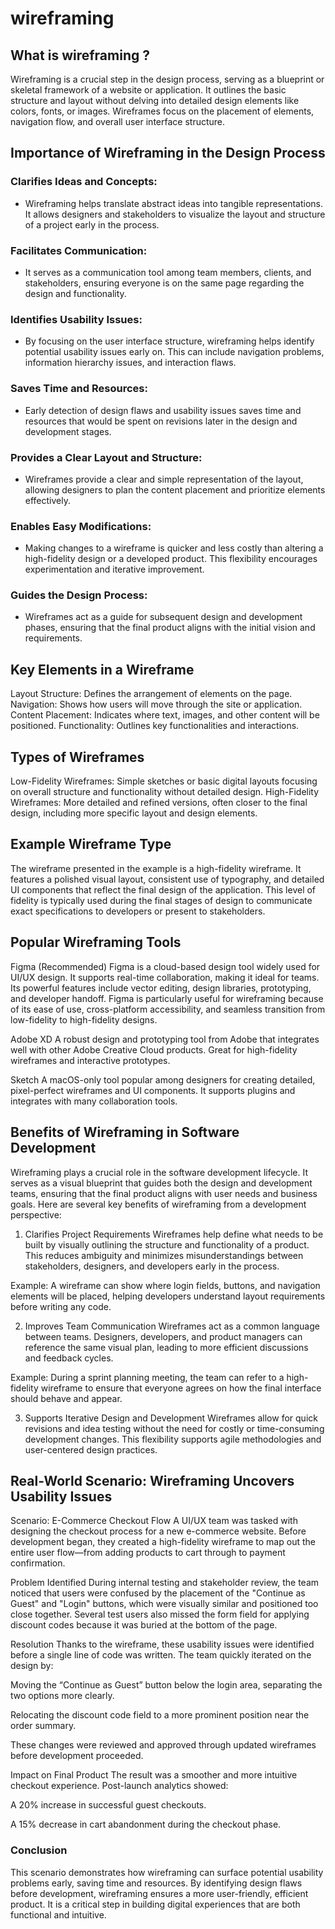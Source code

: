 # wireframing
## What is wireframing ?
Wireframing is a crucial step in the design process, serving as a blueprint or skeletal framework of a website or application. It outlines the basic structure and layout without delving into detailed design elements like colors, fonts, or images. Wireframes focus on the placement of elements, navigation flow, and overall user interface structure.

## Importance of Wireframing in the Design Process
### Clarifies Ideas and Concepts:

 - Wireframing helps translate abstract ideas into tangible representations. It allows designers and stakeholders to visualize the layout and structure of a project early in the process.
### Facilitates Communication:

 - It serves as a communication tool among team members, clients, and stakeholders, ensuring everyone is on the same page regarding the design and functionality.
### Identifies Usability Issues:

 - By focusing on the user interface structure, wireframing helps identify potential usability issues early on. This can include navigation problems, information hierarchy issues, and interaction flaws.
### Saves Time and Resources:

 - Early detection of design flaws and usability issues saves time and resources that would be spent on revisions later in the design and development stages.
### Provides a Clear Layout and Structure:

 - Wireframes provide a clear and simple representation of the layout, allowing designers to plan the content placement and prioritize elements effectively.
### Enables Easy Modifications:

 - Making changes to a wireframe is quicker and less costly than altering a high-fidelity design or a developed product. This flexibility encourages experimentation and iterative improvement.
### Guides the Design Process:

 - Wireframes act as a guide for subsequent design and development phases, ensuring that the final product aligns with the initial vision and requirements.
## Key Elements in a Wireframe
Layout Structure: Defines the arrangement of elements on the page.
Navigation: Shows how users will move through the site or application.
Content Placement: Indicates where text, images, and other content will be positioned.
Functionality: Outlines key functionalities and interactions.

## Types of Wireframes
Low-Fidelity Wireframes: Simple sketches or basic digital layouts focusing on overall structure and functionality without detailed design.
High-Fidelity Wireframes: More detailed and refined versions, often closer to the final design, including more specific layout and design elements.

## Example Wireframe Type
The wireframe presented in the example is a high-fidelity wireframe. It features a polished visual layout, consistent use of typography, and detailed UI components that reflect the final design of the application. This level of fidelity is typically used during the final stages of design to communicate exact specifications to developers or present to stakeholders.
## Popular Wireframing Tools
Figma (Recommended)
Figma is a cloud-based design tool widely used for UI/UX design. It supports real-time collaboration, making it ideal for teams. Its powerful features include vector editing, design libraries, prototyping, and developer handoff. Figma is particularly useful for wireframing because of its ease of use, cross-platform accessibility, and seamless transition from low-fidelity to high-fidelity designs.

Adobe XD
A robust design and prototyping tool from Adobe that integrates well with other Adobe Creative Cloud products. Great for high-fidelity wireframes and interactive prototypes.

Sketch
A macOS-only tool popular among designers for creating detailed, pixel-perfect wireframes and UI components. It supports plugins and integrates with many collaboration tools.

## Benefits of Wireframing in Software Development
Wireframing plays a crucial role in the software development lifecycle. It serves as a visual blueprint that guides both the design and development teams, ensuring that the final product aligns with user needs and business goals. Here are several key benefits of wireframing from a development perspective:

1. Clarifies Project Requirements
Wireframes help define what needs to be built by visually outlining the structure and functionality of a product. This reduces ambiguity and minimizes misunderstandings between stakeholders, designers, and developers early in the process.

Example: A wireframe can show where login fields, buttons, and navigation elements will be placed, helping developers understand layout requirements before writing any code.

2. Improves Team Communication
Wireframes act as a common language between teams. Designers, developers, and product managers can reference the same visual plan, leading to more efficient discussions and feedback cycles.

Example: During a sprint planning meeting, the team can refer to a high-fidelity wireframe to ensure that everyone agrees on how the final interface should behave and appear.

3. Supports Iterative Design and Development
Wireframes allow for quick revisions and idea testing without the need for costly or time-consuming development changes. This flexibility supports agile methodologies and user-centered design practices.
## Real-World Scenario: Wireframing Uncovers Usability Issues
Scenario: E-Commerce Checkout Flow
A UI/UX team was tasked with designing the checkout process for a new e-commerce website. Before development began, they created a high-fidelity wireframe to map out the entire user flow—from adding products to cart through to payment confirmation.

Problem Identified
During internal testing and stakeholder review, the team noticed that users were confused by the placement of the "Continue as Guest" and "Login" buttons, which were visually similar and positioned too close together. Several test users also missed the form field for applying discount codes because it was buried at the bottom of the page.

Resolution
Thanks to the wireframe, these usability issues were identified before a single line of code was written. The team quickly iterated on the design by:

Moving the “Continue as Guest” button below the login area, separating the two options more clearly.

Relocating the discount code field to a more prominent position near the order summary.

These changes were reviewed and approved through updated wireframes before development proceeded.

Impact on Final Product
The result was a smoother and more intuitive checkout experience. Post-launch analytics showed:

A 20% increase in successful guest checkouts.

A 15% decrease in cart abandonment during the checkout phase.

### Conclusion
This scenario demonstrates how wireframing can surface potential usability problems early, saving time and resources. By identifying design flaws before development, wireframing ensures a more user-friendly, efficient product. It is a critical step in building digital experiences that are both functional and intuitive.
